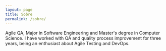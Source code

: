 ```yaml
---
layout: page
title: Sobre
permalink: /sobre/
---
```


Agile QA, Major in Software Engineering and Master's degree in Computer Science. I have worked with QA and quality process improvement for three years, being an enthusiast about Agile Testing and DevOps.